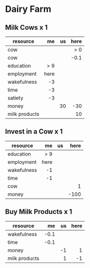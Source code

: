 Dairy Farm
==========

Milk Cows x 1
-------------

resource          |    me |    us |  here |
------------------|------:|------:|------:|
cow               |       |       |   > 0 |
cow               |       |       |  -0.1 |
education         |   > 9 |       |       |
employment        |  here |       |       |
wakefulness       |    -3 |       |       |
time              |    -3 |       |       |
satiety           |    -3 |       |       |
money             |       |    30 |   -30 |
milk products     |       |       |    10 |


Invest in a Cow x 1
-------------------

resource          |    me |    us |  here |
------------------|------:|------:|------:|
education         |   > 9 |       |       |
employment        |  here |       |       |
wakefulness       |    -1 |       |       |
time              |    -1 |       |       |
cow               |       |       |     1 |
money             |       |       |  -100 |


Buy Milk Products x 1
---------------------

resource          |    me |    us |  here |
------------------|------:|------:|------:|
wakefulness       |  -0.1 |       |       |
time              |  -0.1 |       |       |
money             |       |    -1 |     1 |
milk products     |       |     1 |    -1 |